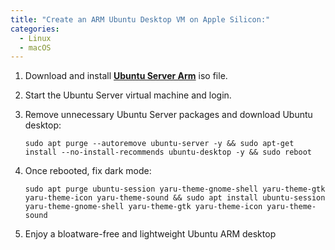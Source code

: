 ```yaml
---
title: "Create an ARM Ubuntu Desktop VM on Apple Silicon:"
categories:
  - Linux
  - macOS
---
```


1. Download and install [**Ubuntu Server Arm**](https://ubuntu.com/download/server/arm) iso file.

2. Start the Ubuntu Server virtual machine and login.

3. Remove unnecessary Ubuntu Server packages and download Ubuntu desktop:
    ```console
    sudo apt purge --autoremove ubuntu-server -y && sudo apt-get install --no-install-recommends ubuntu-desktop -y && sudo reboot
    ```

4. Once rebooted, fix dark mode:
    ```console
    sudo apt purge ubuntu-session yaru-theme-gnome-shell yaru-theme-gtk yaru-theme-icon yaru-theme-sound && sudo apt install ubuntu-session yaru-theme-gnome-shell yaru-theme-gtk yaru-theme-icon yaru-theme-sound
    ```

5. Enjoy a bloatware-free and lightweight Ubuntu ARM desktop